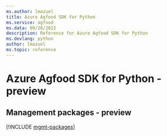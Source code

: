 ```yaml
---
ms.author: lmazuel
title: Azure Agfood SDK for Python
ms.service: agfood
ms.data: 09/28/2022
description: Reference for Azure Agfood SDK for Python
ms.devlang: python
author: lmazuel
ms.topic: reference
---
```

# Azure Agfood SDK for Python - preview

## Management packages - preview
[!INCLUDE [mgmt-packages](agfood-mgmt-index.md)]